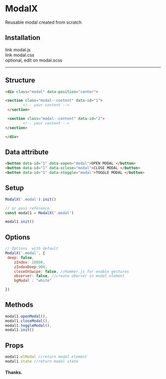 # ModalX

Reusable modal created from scratch

## Installation

link modal.js<br>
link modal.css<br>
optional, edit on modal.scss<br>

<hr>

## Structure
```html
<div class="modal" data-position="center">	

<section class="modal--content" data-id="1">
		<!-- your content -->
 </section>

 <section class="modal--content" data-id="2">
		<!-- your content -->
</section>

</div>

```
## Data attribute
```html
<button data-id="1" data-xopen="modal">OPEN MODAL </button>
<button data-id="1" data-xclose="modal">CLOSE MODAL </button>
<button data-id="1" data-xtoggle="modal">TOGGLE MODAL </button>
```


## Setup
```js
ModalX('.modal').init()

// or pass reference 
const modal1 = ModalX('.modal') 

modal1.init()
```
## Options 

```js
// Options  with default
ModalX('.modal', {
 deep: false, 
	zIndex: 10000,
	zIndexDeep:900,
	closeOnSwipe: false, //Hammer.js for enable gestures
	observer: false, //create oberver in modal element
	bgModal : "white"

})
```

## Methods

```js
modal1.openModal(),
modal1.closeModal(),
modal1.toggleModal(),
modal1.init()
```
## Props

```js
modal1.elModal //return modal element
modal1.state //return modal state
```

#### Thanks.
